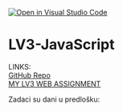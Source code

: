 [![Open in Visual Studio Code](https://classroom.github.com/assets/open-in-vscode-2e0aaae1b6195c2367325f4f02e2d04e9abb55f0b24a779b69b11b9e10269abc.svg)](https://classroom.github.com/online_ide?assignment_repo_id=19468736&assignment_repo_type=AssignmentRepo)
# LV3-JavaScript

LINKS:<br>
[GitHub Repo](https://github.com/Deni253/WEB-LV3)<br>
[MY LV3 WEB ASSIGNMENT](https://web-lv3-production-d226.up.railway.app)

Zadaci su dani u predlošku:
